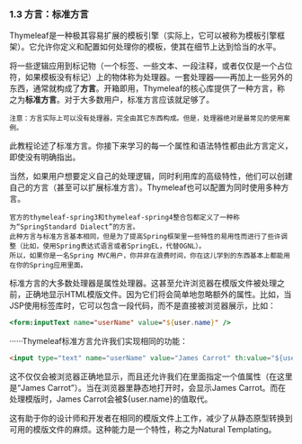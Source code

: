### 1.3 方言：标准方言

Thymeleaf是一种极其容易扩展的模板引擎（实际上，它可以被称为模板引擎框架）。它允许你定义和配置如何处理你的模板，使其在细节上达到恰当的水平。

将一些逻辑应用到标记物（一个标签、一些文本、一段注释，或者仅仅是一个占位符，如果模板没有标记）上的物体称为处理器。一套处理器——再加上一些另外的东西，通常就构成了**方言**。开箱即用，Thymeleaf的核心库提供了一种方言，称之为**标准方言**。对于大多数用户，标准方言应该就足够了。

```Text
注意：方言实际上可以没有处理器，完全由其它东西构成。但是，处理器绝对是最常见的使用案例。
```

此教程论述了标准方言。你接下来学习的每一个属性和语法特性都由此方言定义，即使没有明确指出。

当然，如果用户想要定义自己的处理逻辑，同时利用库的高级特性，他们可以创建自己的方言（甚至可以扩展标准方言）。Thymeleaf也可以配置为同时使用多种方言。

```Text
官方的thymeleaf-spring3和thymeleaf-spring4整合包都定义了一种称为“SpringStandard Dialect”的方言。
此种方言与标准方言基本相同，但是为了提高Spring框架里一些特性的易用性而进行了些许调整（比如，使用Spring表达式语言或者SpringEL，代替OGNL）。
所以，如果你是一名Spring MVC用户，你并非在浪费时间，你在这儿学到的东西基本上都能用在你的Spring应用里面。
```

标准方言的大多数处理器是属性处理器。这甚至允许浏览器在模版文件被处理之前，正确地显示HTML模版文件。因为它们将会简单地忽略额外的属性。比如，当JSP使用标签库时，它可以包含一段代码，而不是直接被浏览器展示，比如：

```JSP
<form:inputText name="userName" value="${user.name}" />
```

······Thymeleaf标准方言允许我们实现相同的功能：

```HTML
<input type="text" name="userName" value="James Carrot" th:value="${user.name}" />
```

这不仅仅会被浏览器正确地显示，而且还允许我们在里面指定一个值属性（在这里是“James Carrot”）。当在浏览器里静态地打开时，会显示James Carrot。而在处理模版时，James Carrot会被${user.name}的值取代。

这有助于你的设计师和开发者在相同的模版文件上工作，减少了从静态原型转换到可用的模版文件的麻烦。这种能力是一个特性，称之为Natural Templating。